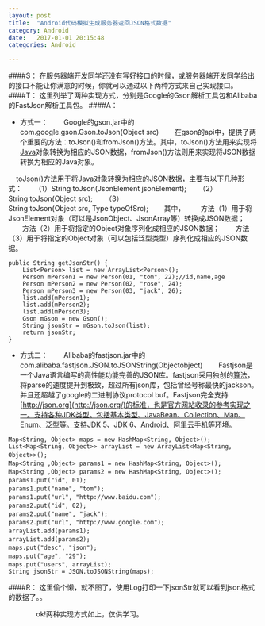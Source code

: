 ```yaml
---
layout: post
title:  "Android代码模拟生成服务器返回JSON格式数据"
category: Android
date:   2017-01-01 20:15:48
categories: Android

---
```


####S：
在服务器端开发同学还没有写好接口的时候，或服务器端开发同学给出的接口不能让你满意的时候，你就可以通过以下两种方式来自己实现接口。
####T：
这里列举了两种实现方式，分别是Google的Gson解析工具包和Alibaba的FastJson解析工具包。
####A：
- 方式一：
　　Google的gson.jar中的com.google.gson.Gson.toJson(Object src)
　　在gson的api中，提供了两个重要的方法：toJson()和fromJson()方法。其中，toJson()方法用来实现将[Java](http://lib.csdn.net/base/java)对象转换为相应的JSON数据，fromJson()方法则用来实现将JSON数据转换为相应的Java对象。

    toJson()方法用于将Java对象转换为相应的JSON数据，主要有以下几种形式：
　　（1）String toJson(JsonElement jsonElement);
　　（2）String toJson(Object src);
　　（3）String toJson(Object src, Type typeOfSrc);
　　其中，
　　方法（1）用于将JsonElement对象（可以是JsonObject、JsonArray等）转换成JSON数据；
　　方法（2）用于将指定的Object对象序列化成相应的JSON数据；
　　方法（3）用于将指定的Object对象（可以包括泛型类型）序列化成相应的JSON数据。

```
public String getJsonStr() { 
    List<Person> list = new ArrayList<Person>(); 
    Person mPerson1 = new Person(01, "tom", 22);//id,name,age 
    Person mPerson2 = new Person(02, "rose", 24); 
    Person mPerson3 = new Person(03, "jack", 26); 
    list.add(mPerson1); 
    list.add(mPerson2); 
    list.add(mPerson3); 
    Gson mGson = new Gson(); 
    String jsonStr = mGson.toJson(list); 
    return jsonStr;
}
```

- 方式二：
　　Alibaba的fastjson.jar中的com.alibaba.fastjson.JSON.toJSONString(Objectobject)
　　Fastjson是一个Java语言编写的高性能功能完善的JSON库。fastjson采用独创的[算法](http://lib.csdn.net/base/datastructure)，将parse的速度提升到极致，超过所有json库，包括曾经号称最快的jackson。并且还超越了google的二进制协议protocol buf。Fastjson完全支持[http://json.org](http://json.org/)的标准，也是官方网站收录的参考实现之一。支持各种JDK类型。包括基本类型、JavaBean、Collection、Map、Enum、泛型等。支持JDK 5、JDK 6、[Android](http://lib.csdn.net/base/android)、阿里云手机等环境。
```
Map<String, Object> maps = new HashMap<String, Object>();
List<Map<String, Object>> arrayList = new ArrayList<Map<String, Object>>();　　
Map<String ,Object> params1 = new HashMap<String, Object>();　
Map<String ,Object> params2 = new HashMap<String, Object>();　
params1.put("id", 01);　　
params1.put("name", "tom");　　
params1.put("url", "http://www.baidu.com");　　
params2.put("id", 02);　　
params2.put("name", "jack");　　
params2.put("url", "http://www.google.com");　　
arrayList.add(params1);　　
arrayList.add(params2);　　
maps.put("desc", "json");　　
maps.put("age", "29");　　
maps.put("users", arrayList);　　
String jsonStr = JSON.toJSONString(maps);
```
####R：
这里偷个懒，就不图了，使用Log打印一下jsonStr就可以看到json格式的数据了。。

　　　　ok!两种实现方式如上，仅供学习。
